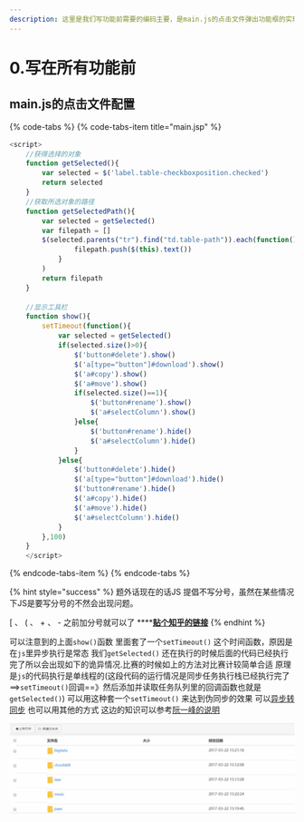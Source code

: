 ```yaml
---
description: 这里是我们写功能前需要的编码主要，是main.js的点击文件弹出功能框的实现
---
```


# 0.写在所有功能前

## main.js的点击文件配置

{% code-tabs %}
{% code-tabs-item title="main.jsp" %}
```javascript
<script>
	//获得选择的对象
	function getSelected(){
		var selected = $('label.table-checkboxposition.checked')
		return selected
	}
	//获取所选对象的路径
	function getSelectedPath(){
		var selected = getSelected()
		var filepath = []
		$(selected.parents("tr").find("td.table-path")).each(function(){
				filepath.push($(this).text())
			}
		)
		return filepath
	}
	
	//显示工具栏
	function show(){
		setTimeout(function(){
			var selected = getSelected()
			if(selected.size()>0){
				$('button#delete').show()
				$('a[type="button"]#download').show()
				$('a#copy').show()
				$('a#move').show()
				if(selected.size()==1){
					$('button#rename').show()
					$('a#selectColumn').show()
				}else{
					$('button#rename').hide()
					$('a#selectColumn').hide()
				}
			}else{
				$('button#delete').hide()
				$('a[type="button"]#download').hide()
				$('button#rename').hide()
				$('a#copy').hide()
				$('a#move').hide()
				$('a#selectColumn').hide()
			}
		},100)
	}
	</script>
```
{% endcode-tabs-item %}
{% endcode-tabs %}

{% hint style="success" %}
 题外话现在的话JS 提倡不写分号，虽然在某些情况下JS是要写分号的不然会出现问题。

  \[ 、 \( 、 + 、 - 之前加分号就可以了 ****[**贴个知乎的链接**](https://www.zhihu.com/question/20298345)
{% endhint %}

可以注意到的上面`show()`函数 里面套了一个`setTimeout()`  这个时间函数，原因是在`js`里异步执行是常态 我们`getSelected()` 还在执行的时候后面的代码已经执行完了所以会出现如下的诡异情况.比赛的时候如上的方法对比赛计较简单合适 原理是`js`的代码执行是单线程的\(这段代码的运行情况是同步任务执行栈已经执行完了==&gt;`setTimeout()`回调==》然后添加并读取任务队列里的回调函数也就是`getSelected()`\) 可以用这种套一个`setTimeout()` 来达到伪同步的效果 可以[异步转同步](https://segmentfault.com/q/1010000012347682/a-1020000012347994) 也可以用其他的方式 这边的知识可以参考[阮一峰的说明](http://www.ruanyifeng.com/blog/2014/10/event-loop.html)

![](../.gitbook/assets/gnk.gif)



